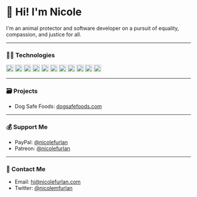 <h1>👋 Hi! I'm Nicole</h1>
<p>I'm an animal protector and software developer on a pursuit of equality, compassion, and justice for all.</p>

---

<h3>👩‍💻 Technologies</h3>
<p align="left">
<img src="https://devicons.github.io/devicon/devicon.git/icons/linux/linux-original.svg" alt="linux" width="20" height="20"/>
<img src="https://devicons.github.io/devicon/devicon.git/icons/ubuntu/ubuntu-plain-wordmark.svg" alt="ubuntu" width="20" height="20"/>
<img src="https://devicons.github.io/devicon/devicon.git/icons/php/php-original.svg" alt="php" width="20" height="20"/>
<img src="https://devicons.github.io/devicon/devicon.git/icons/javascript/javascript-original.svg" alt="javascript" width="20" height="20"/>
<img src="https://devicons.github.io/devicon/devicon.git/icons/html5/html5-original-wordmark.svg" alt="html5" width="20" height="20"/>
<img src="https://devicons.github.io/devicon/devicon.git/icons/css3/css3-original-wordmark.svg" alt="css3" width="20" height="20"/>
<img src="https://devicons.github.io/devicon/devicon.git/icons/mysql/mysql-original-wordmark.svg" alt="mysql" width="20" height="20"/>
<img src="https://devicons.github.io/devicon/devicon.git/icons/photoshop/photoshop-line.svg" alt="photoshop" width="20" height="20"/>
<img src="https://devicons.github.io/devicon/devicon.git/icons/google/google-original.svg" alt="google" width="20" height="20"/>
<img src="https://devicons.github.io/devicon/devicon.git/icons/wordpress/wordpress-original.svg" alt="wordpress" width="20" height="20"/>
<img src="https://devicons.github.io/devicon/devicon.git/icons/slack/slack-original.svg" alt="slack" width="20" height="20"/>
</p>

---

<h3>🗃️ Projects</h3>

* Dog Safe Foods: [dogsafefoods.com](https://dogsafefoods.com)

---

<h3>💰 Support Me</h3>

* PayPal: [@nicolefurlan](https://paypal.com/nicolefurlan)
* Patreon: [@nicolefurlan](https://patreon.com/nicolefurlan)

---

<h3>💬 Contact Me</h3>

* Email: [hi@nicolefurlan.com](hi@nicolefurlan.com)
* Twitter: [@nicolemfurlan](https://twitter.com/nicolemfurlan)

